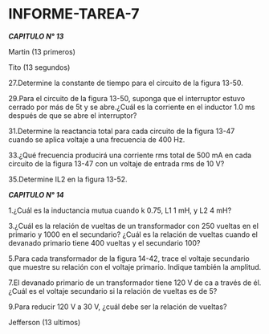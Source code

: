 # INFORME-TAREA-7

***CAPITULO N° 13***

Martin (13 primeros)

Tito (13 segundos)


27.Determine la constante de tiempo para el circuito de la figura 13-50.

29.Para el circuito de la figura 13-50, suponga que el interruptor estuvo cerrado por más de 5t y se abre.¿Cuál es la corriente en el inductor 1.0 ms después de que se abre el interruptor?

31.Determine la reactancia total para cada circuito de la figura 13-47 cuando se aplica voltaje a una frecuencia
de 400 Hz.

33.¿Qué frecuencia producirá una corriente rms total de 500 mA en cada circuito de la figura 13-47 con
un voltaje de entrada rms de 10 V?

35.Determine IL2 en la figura 13-52.

***CAPITULO N° 14***

1.¿Cuál es la inductancia mutua cuando k  0.75, L1  1 mH, y L2 4 mH?

3.¿Cuál es la relación de vueltas de un transformador con 250 vueltas en el primario y 1000 en el secundario? ¿Cuál es la relación de vueltas cuando el devanado primario tiene 400 vueltas y el secundario 100?

5.Para cada transformador de la figura 14-42, trace el voltaje secundario que muestre su relación con el
voltaje primario. Indique también la amplitud.

7.El devanado primario de un transformador tiene 120 V de ca a través de él. ¿Cuál es el voltaje secundario si la relación de vueltas es de 5?

9.Para reducir 120 V a 30 V, ¿cuál debe ser la relación de vueltas?

Jefferson (13 ultimos)

